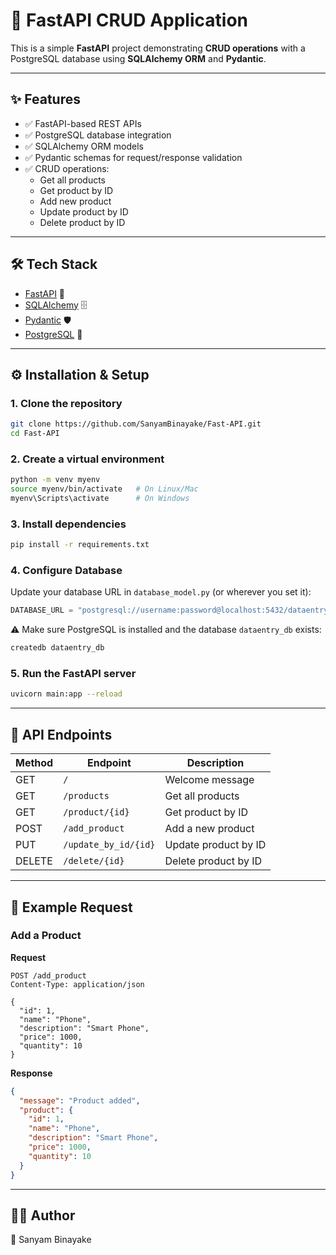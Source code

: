 # 📌 FastAPI CRUD Application

This is a simple **FastAPI** project demonstrating **CRUD operations** with a PostgreSQL database using **SQLAlchemy ORM** and **Pydantic**.

---

## ✨ Features

- ✅ FastAPI-based REST APIs  
- ✅ PostgreSQL database integration  
- ✅ SQLAlchemy ORM models  
- ✅ Pydantic schemas for request/response validation  
- ✅ CRUD operations:  
  - Get all products  
  - Get product by ID  
  - Add new product  
  - Update product by ID  
  - Delete product by ID  

---

## 🛠️ Tech Stack

- [FastAPI](https://fastapi.tiangolo.com/) 🚀  
- [SQLAlchemy](https://www.sqlalchemy.org/) 🗄️  
- [Pydantic](https://docs.pydantic.dev/) 🛡️  
- [PostgreSQL](https://www.postgresql.org/) 🐘  

---

## ⚙️ Installation & Setup

### 1. Clone the repository

```bash
git clone https://github.com/SanyamBinayake/Fast-API.git
cd Fast-API
```

### 2. Create a virtual environment

```bash
python -m venv myenv
source myenv/bin/activate   # On Linux/Mac
myenv\Scripts\activate      # On Windows
```

### 3. Install dependencies

```bash
pip install -r requirements.txt
```

### 4. Configure Database

Update your database URL in `database_model.py` (or wherever you set it):

```python
DATABASE_URL = "postgresql://username:password@localhost:5432/dataentry_db"
```

⚠️ Make sure PostgreSQL is installed and the database `dataentry_db` exists:

```bash
createdb dataentry_db
```

### 5. Run the FastAPI server

```bash
uvicorn main:app --reload
```

---

## 📡 API Endpoints

| Method | Endpoint                | Description          |
|--------|------------------------|----------------------|
| GET    | `/`                    | Welcome message      |
| GET    | `/products`            | Get all products     |
| GET    | `/product/{id}`        | Get product by ID    |
| POST   | `/add_product`         | Add a new product    |
| PUT    | `/update_by_id/{id}`   | Update product by ID |
| DELETE | `/delete/{id}`         | Delete product by ID |

---

## 📜 Example Request

### Add a Product

**Request**  
```http
POST /add_product
Content-Type: application/json

{
  "id": 1,
  "name": "Phone",
  "description": "Smart Phone",
  "price": 1000,
  "quantity": 10
}
```

**Response**  
```json
{
  "message": "Product added",
  "product": {
    "id": 1,
    "name": "Phone",
    "description": "Smart Phone",
    "price": 1000,
    "quantity": 10
  }
}
```

---

## 🧑‍💻 Author

👤 Sanyam Binayake
